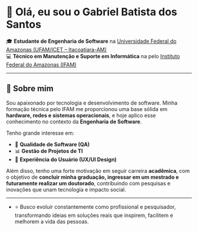 # 👋 Olá, eu sou o Gabriel Batista dos Santos  

🎓 **Estudante de Engenharia de Software** na [Universidade Federal do Amazonas (UFAM/ICET – Itacoatiara-AM)](https://ufam.edu.br)  
💻 **Técnico em Manutenção e Suporte em Informática** na pelo [Instituto Federal do Amazonas (IFAM)](https://www.ifam.edu.br)    

---
## 🚀 Sobre mim  

Sou apaixonado por tecnologia e desenvolvimento de software. Minha formação técnica pelo IFAM me proporcionou uma base sólida em **hardware, redes e sistemas operacionais**, e hoje aplico esse conhecimento no contexto da **Engenharia de Software**.  

Tenho grande interesse em:  
- 🧪 **Qualidade de Software (QA)**  
- 📊 **Gestão de Projetos de TI**
- 🎨 **Experiência do Usuário (UX/UI Design)**

Além disso, tenho uma forte motivação em seguir carreira **acadêmica**, com o objetivo de **concluir minha graduação, ingressar em um mestrado e futuramente realizar um doutorado**, contribuindo com pesquisas e inovações que unam tecnologia e impacto social.

---

- ⭐ Busco evoluir constantemente como profissional e pesquisador, transformando ideias em soluções reais que inspirem, facilitem e melhorem a vida das pessoas.
